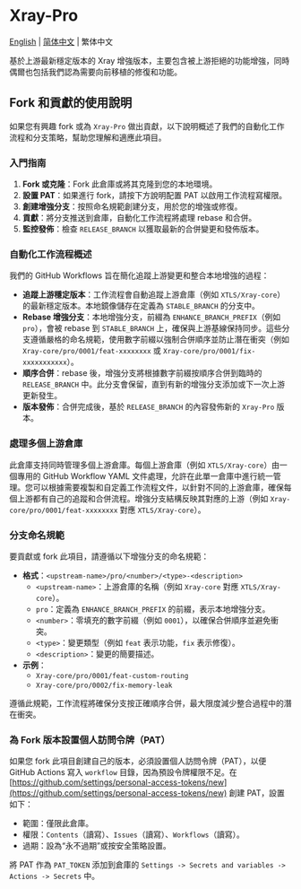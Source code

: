 # Xray-Pro

[English](README.md) | [简体中文](README_zh-Hans.md) | 繁体中文

基於上游最新穩定版本的 Xray 增強版本，主要包含被上游拒絕的功能增強，同時偶爾也包括我們認為需要向前移植的修復和功能。

## Fork 和貢獻的使用說明

如果您有興趣 fork 或為 `Xray-Pro` 做出貢獻，以下說明概述了我們的自動化工作流程和分支策略，幫助您理解和適應此項目。

### 入門指南

1. **Fork 或克隆**：Fork 此倉庫或將其克隆到您的本地環境。
2. **設置 PAT**：如果進行 fork，請按下方說明配置 PAT 以啟用工作流程寫權限。
3. **創建增強分支**：按照命名規範創建分支，用於您的增強或修復。
4. **貢獻**：將分支推送到倉庫，自動化工作流程將處理 rebase 和合併。
5. **監控發佈**：檢查 `RELEASE_BRANCH` 以獲取最新的合併變更和發佈版本。

### 自動化工作流程概述

我們的 GitHub Workflows 旨在簡化追蹤上游變更和整合本地增強的過程：

- **追蹤上游穩定版本**：工作流程會自動追蹤上游倉庫（例如 `XTLS/Xray-core`）的最新穩定版本。本地鏡像儲存在定義為 `STABLE_BRANCH` 的分支中。
- **Rebase 增強分支**：本地增強分支，前綴為 `ENHANCE_BRANCH_PREFIX`（例如 `pro`），會被 rebase 到 `STABLE_BRANCH` 上，確保與上游基線保持同步。這些分支遵循嚴格的命名規範，使用數字前綴以強制合併順序並防止潛在衝突（例如 `Xray-core/pro/0001/feat-xxxxxxxx` 或 `Xray-core/pro/0001/fix-xxxxxxxxxxx`）。
- **順序合併**：rebase 後，增強分支將根據數字前綴按順序合併到臨時的 `RELEASE_BRANCH` 中。此分支會保留，直到有新的增強分支添加或下一次上游更新發生。
- **版本發佈**：合併完成後，基於 `RELEASE_BRANCH` 的內容發佈新的 `Xray-Pro` 版本。

### 處理多個上游倉庫

此倉庫支持同時管理多個上游倉庫。每個上游倉庫（例如 `XTLS/Xray-core`）由一個專用的 GitHub Workflow YAML 文件處理，允許在此單一倉庫中進行統一管理。您可以根據需要複製和自定義工作流程文件，以針對不同的上游倉庫，確保每個上游都有自己的追蹤和合併流程。增強分支結構反映其對應的上游（例如 `Xray-core/pro/0001/feat-xxxxxxxx` 對應 `XTLS/Xray-core`）。

### 分支命名規範

要貢獻或 fork 此項目，請遵循以下增強分支的命名規範：

- **格式**：`<upstream-name>/pro/<number>/<type>-<description>`
  - `<upstream-name>`：上游倉庫的名稱（例如 `Xray-core` 對應 `XTLS/Xray-core`）。
  - `pro`：定義為 `ENHANCE_BRANCH_PREFIX` 的前綴，表示本地增強分支。
  - `<number>`：零填充的數字前綴（例如 `0001`），以確保合併順序並避免衝突。
  - `<type>`：變更類型（例如 `feat` 表示功能，`fix` 表示修復）。
  - `<description>`：變更的簡要描述。
- **示例**：
  - `Xray-core/pro/0001/feat-custom-routing`
  - `Xray-core/pro/0002/fix-memory-leak`

遵循此規範，工作流程將確保分支按正確順序合併，最大限度減少整合過程中的潛在衝突。

### 為 Fork 版本設置個人訪問令牌（PAT）

如果您 fork 此項目創建自己的版本，必須設置個人訪問令牌（PAT），以便 GitHub Actions 寫入 `workflow` 目錄，因為預設令牌權限不足。在 [https://github.com/settings/personal-access-tokens/new](https://github.com/settings/personal-access-tokens/new) 創建 PAT，設置如下：

- 範圍：僅限此倉庫。
- 權限：`Contents`（讀寫）、`Issues`（讀寫）、`Workflows`（讀寫）。
- 過期：設為“永不過期”或按安全策略設置。

將 PAT 作為 `PAT_TOKEN` 添加到倉庫的 `Settings -> Secrets and variables -> Actions -> Secrets` 中。
